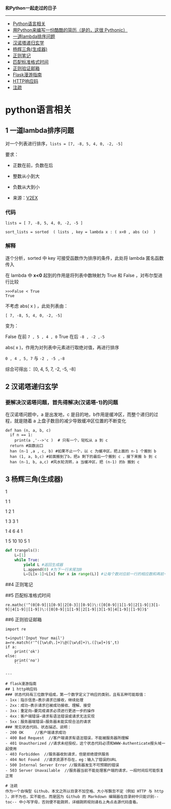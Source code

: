 **和Python一起走过的日子**

---
- [Python语言相关](#python语言相关)
 - [用Python来编写一份酷酷的简历（是的，这很 Pythonic）]()
 - [一道lambda排序问题](#1-一道lambda排序问题)
 - [汉诺塔递归玄学](#2-汉诺塔递归玄学)
 - [杨辉三角(生成器)](#3-杨辉三角生成器)
 - [正则笔记](#4-正则笔记)
 - [匹配标准格式时间](#5-匹配标准格式时间)
 - [正则验证邮箱](#6-正则验证邮箱)
- [Flask漫游指南](#flask漫游指南)
 - [HTTP响应码](#1-http响应码)
- [注疏](#注疏)

# python语言相关
## 1 一道lambda排序问题
对一个列表进行排序，`lists = [7, -8, 5, 4, 0, -2, -5]`

要求：

- 正数在前，负数在后
- 整数从小到大
- 负数从大到小

- 来源：[V2EX](https://www.v2ex.com/t/286691)

### 代码

 `lists = [ 7, -8, 5, 4, 0, -2, -5 ]`

`sort_lists = sorted  ( lists , key = lambda x : ( x<0 , abs (x)  )`

### 解释

逐个分析，sorted 中 key 可接受函数作为排序的条件，此处将 lambda 匿名函数传入

在 lambda 中 **x<0** 起到的作用是将列表中数映射为 True 和 False ，对布尔型进行比较

```
>>>False < True 
True
```

不考虑 abs( x ) ，此处列表由：

`[ 7, -8, 5, 4, 0, -2, -5]`

变为：

False 在前  `7 , 5 , 4 , 0`     True 在后  `-8 , -2 ,-5`

abs( x )，作用为对列表中元素进行取绝对值，再进行排序

 `0 , 4 , 5, 7`   与  `-2 , -5 ,-8` 

综合可得出： [0, 4, 5, 7, -2, -5, -8]

## 2 汉诺塔递归玄学
### 要解决汉诺塔问题，首先得解决(汉诺塔-1)的问题

在汉诺塔问题中，a 是出发地，c 是目的地，b作用是缓冲区，而整个递归的过程，就是随着 a 上盘子数目的减少导致缓冲区位置的不断变化

```
def han (n, a, b, c)
  if n == 1:
    print(a ,'-->'c )  # 只有一个，轻松从 a 到 c
  return #函数出口
  han (n-1 ,a , c, b) #如果不止一个，以 c 为缓冲区，把上面的 n-1 个搬到 b
  han (1, a, b,c) #前面搬到了b，把a 剩下的最后一个搬到 c ，接下来搬 b 到 c 
  han (n-1, b, a,c) #风水轮流转，a 当缓冲区，把 (n-1) 的b 搬到 c
```
  
  

## 3 杨辉三角(生成器)

1

1 		1

1		2		1

1		3		3		1

1		4		6		4		1

1		5		10		10		5		1

```python
def trangels():
    L=[1]
    while True:
        yield L #返回生成器
        L.append(0) #为下一行末尾加0
        L=[L[x-1]+L[x] for x in range(L)] #让每个数对应前一行的相应数和再前一位相加，第一个数比较特殊，是上一行第一个数与末尾数相加（这也是加0的用意所在）
```

##4 正则笔记



##5 匹配标准格式时间
```
re.mathc('^(0[0-9]|1[0-9]|2[0-3]|[0-9])\:([0[0-9]|1[1-9]|2[1-9]|3[1-9]|4[1-9]|[1-9])\:([0[0-9]|1[1-9]|2[1-9]|3[1-9]|4[1-9]|[1-9])$'
```
##6 正则验证邮箱
```
import re

t=input('Input Your mail')
a=re.match(r'^([\w\d\.]+)\@([\w\d]+)\.([\w]+)$',t)
if a:
    print('ok')
else:
    print('no')
    ```

---

# flask漫游指南
## 1 http响应码
### 状态代码有三位数字组成，第一个数字定义了响应的类别，且有五种可能取值：
- 1xx：指示信息–表示请求已接收，继续处理
- 2xx：成功–表示请求已被成功接收、理解、接受
- 3xx：重定向–要完成请求必须进行更进一步的操作
- 4xx：客户端错误–请求有语法错误或请求无法实现
- 5xx：服务器端错误–服务器未能实现合法的请求
### 常见状态代码、状态描述、说明：
- 200 OK     //客户端请求成功
- 400 Bad Request  //客户端请求有语法错误，不能被服务器所理解
- 401 Unauthorized //请求未经授权，这个状态代码必须和WWW-Authenticate报头域一起使用
- 403 Forbidden  //服务器收到请求，但是拒绝提供服务
- 404 Not Found  //请求资源不存在，eg：输入了错误的URL
- 500 Internal Server Error //服务器发生不可预期的错误
- 503 Server Unavailable  //服务器当前不能处理客户端的请求，一段时间后可能恢复正常

# 注疏
作为一个自嗨型 Github，本文之所以目录不加空格、大小写飘忽不定（例如 HTTP 与 http ），非不为也，实不能也，而是因为 Github 的 Markdown 编辑器在目录树中只能识别--toc-- 中小写字母，否则便不能跳转，详细跳转规则请右上角点击源代码查看。




